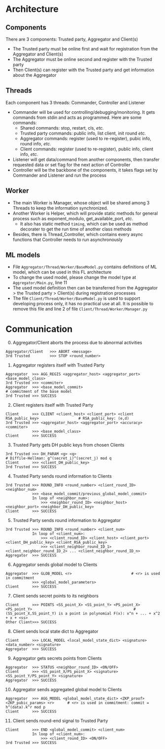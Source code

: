 # Architecture

## Components

There are 3 components: Trusted party, Aggregator and Client(s)
- The Trusted party must be online first and wait for registration from the Aggregator and Client(s)
- The Aggregator must be online second and register with the Trusted party
- Then Client(s) can register with the Trusted party and get information about the Aggregator

## Threads

Each component has 3 threads: Commander, Controller and Listener
- Commander will be used for controlling/debugging/monitoring. It gets commands from stdin and acts as programmed. Here are some commands:
    - Shared commands: stop, restart, cls, *etc.*
    - Trusted party commands: public info, list client, init round *etc.*
    - Aggregator commands: register (used to re-register), pubic info, round info, *etc.*
    - Client commands: register (used to re-register), public info, client info, *etc.*
- Listener will get data/command from another components, then transfer requested data or set flag for the next action of Controller
- Controller will be the backbone of the components, it takes flags set by Commander and Listener and run the process

## Worker

- The main Worker is Manager, whose object will be shared among 3 Threads to keep the information synchronized.
- Another Worker is Helper, which will provide static methods for general process such as exponent_modulo, get_available_port, *etc.*
    - It also has static method `timing`, which can be used as method decorater to get the run time of another class methods
- Besides, there is Thread_Controller, which contains every async functions that Controller needs to run asynchronously

## ML models

- File `Aggregator/Thread/Worker/BaseModel.py` contains definitions of ML model, which can be used in this FL architecture
- To change the used model, please change the model type at `Aggregator/Main.py`, line 11
- The used model definition then can be transferred from the Aggregator > the Trusted party > Client(s) during registration processes
- The file `Client/Thread/Worker/BaseModel.py` is used to support developing process only, it has no practical use at all. It is possible to remove this file and line 2 of file `Client/Thread/Worker/Manager.py`

# Communication

0. Aggregator/Client aborts the process due to abnormal activities
```
Aggregator/Client   >>> ABORT <message>
3rd Trusted         >>> STOP <round_number>
```

1. Aggregator registers itself with Trusted Party
```
Aggregator  >>> AGG_REGIS <aggregator_host> <aggregator_port> <base_model_class>
3rd Trusted >>> <commiter>
Aggregator  >>> <base_model_commit>                                                         # commitment of the base model
3rd Trusted >>> SUCCESS
```

2. Client registers itself with Trusted Party
```
Client      >>> CLIENT <client_host> <client_port> <client RSA_public_key>                  # RSA_public_key: (e,d)
3rd Trusted >>> <aggregator_host> <aggregator_port> <accuracy> <commiter>
            >>> <base_model_class>
Client      >>> SUCCESS
```

3. Trusted Party gets DH public keys from chosen Clients
```
3rd Trusted >>> DH_PARAM <g> <q>                                                            # Diffile-Hellman: g^(secret_i)^(secret_j) mod q
Client      >>> <client_DH_public_key>
3rd Trusted >>> SUCCESS
```

4. Trusted Party sends round information to Clients
```
3rd Trusted >>> ROUND_INFO <round_number> <client_round_ID> <neighbor_num> 
            >>> <base_model_commit/previous_global_model_commit>
            In loop of <neighbor_num>:
                >>> <neighbor_round_ID> <neighbor_host> <neighbor_port> <neighbor_DH_public_key>
Client      >>> SUCCESS
```

5. Trusted Party sends round information to Aggregator
```
3rd Trusted >>> ROUND_INFO <round_number> <client_num>
            In loop of <client_num>:
                >>> <client_round_ID> <client_host> <client_port> <client_DH_public_key> <client_RSA_public_key>
                >>> <client_neighbor_round_ID_1> <client_neighbor_round_ID_2> ... <client_neighbor_round_ID_n>
Aggregator  >>> SUCCESS
```

6. Aggregator sends global model to Clients
```
Aggregator  >>> GLOB_MODEL <r>                           # <r> is used in commitment
            >>> <global_model_parameters>
Client      >>> SUCCESS
```

7. Client sends secret points to its neighbors
```
Client      >>> POINTS <SS_point_X> <SS_point_Y> <PS_point_X> <PS_point_Y>                                              # (SS_point_X,SS_point_Y) is a point in polynomial F(x): x^n + ... + x^2 + x + <ss>
Other Client>>> SUCCESS
```

8. Client sends local state dict to Aggregator
```
Client      >>> LOCAL_MODEL <local_model_state_dict> <signature> <data_number> <signature>
Aggregator  >>> SUCCESS
```

9. Aggregator gets secrets points from Clients
```
Aggregator  >>> STATUS <neighbor_round_ID> <ON/OFF>
Client      >>> <SS_point_X/PS_point_X> <signature> <SS_point_Y/PS_point_Y> <signature>
Aggregator  >>> SUCCESS
```

10. Aggregator sends aggregated global model to Clients
```
Aggregator  >>> AGG_MODEL <global_model_state_dict> <ZKP_proof> <ZKP_pubic_params> <r>      # <r> is used in commitment: commit = h^(data).k^r mod p
Client      >>> SUCCESS
```

11. Client sends round-end signal to Trusted Party
```
Client      >>> END <global_model_commit> <client_num>
            In loop of <client_num>:
                >>> <client_round_ID> <ON/OFF>
3rd Trusted >>> SUCCESS
```
